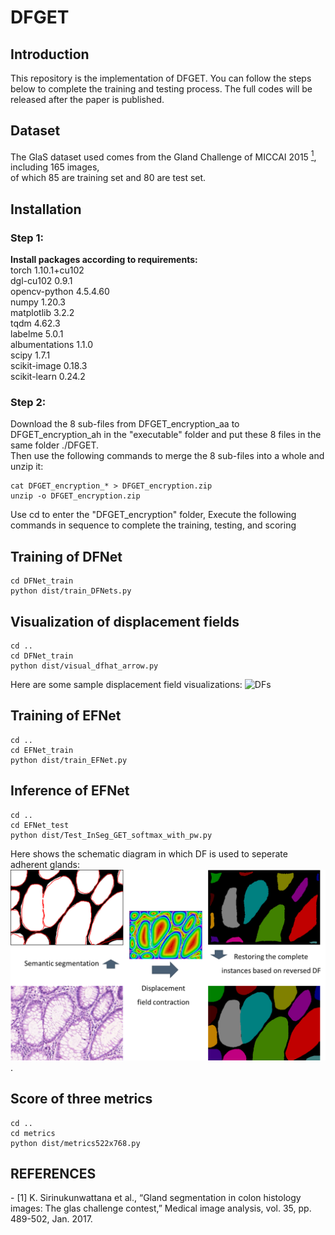 # DFGET

## Introduction
This repository is the implementation of DFGET. You can follow the steps below to complete the training and testing process. The full codes will be released after the paper is published.

## Dataset
The GlaS dataset used comes from the Gland Challenge of MICCAI 2015 [<sup>1</sup>](#refer-anchor-1), including 165 images,  
of which 85 are training set and 80 are test set.

## Installation
### Step 1: 
**Install packages according to requirements:**  
torch    1.10.1+cu102  
dgl-cu102    0.9.1  
opencv-python    4.5.4.60  
numpy    1.20.3  
matplotlib    3.2.2  
tqdm    4.62.3  
labelme    5.0.1  
albumentations    1.1.0  
scipy    1.7.1  
scikit-image    0.18.3  
scikit-learn    0.24.2  


### Step 2: 
Download the 8 sub-files from DFGET_encryption_aa to DFGET_encryption_ah in the "executable" folder and put these 8 files in the same folder ./DFGET.  
Then use the following commands to merge the 8 sub-files into a whole and unzip it:  
```she
cat DFGET_encryption_* > DFGET_encryption.zip 
unzip -o DFGET_encryption.zip
```
Use cd to enter the "DFGET_encryption" folder, Execute the following commands in sequence to complete the training, testing, and scoring


## Training of DFNet
```she
cd DFNet_train
python dist/train_DFNets.py
```

## Visualization of displacement fields
```she
cd ..
cd DFNet_train
python dist/visual_dfhat_arrow.py
```
Here are some sample displacement field visualizations:
![DFs](./Figures/visualization_of_DFs.png)

## Training of EFNet
```she
cd ..
cd EFNet_train
python dist/train_EFNet.py
```

## Inference of EFNet
```she
cd ..
cd EFNet_test
python dist/Test_InSeg_GET_softmax_with_pw.py
```

Here shows the schematic diagram in which DF is used to seperate adherent glands:
![DFseg](./Figures/DF-based_instance_segmentation.png).

## Score of three metrics
```she
cd ..
cd metrics
python dist/metrics522x768.py
```

## REFERENCES
<div id="refer-anchor-1"></div>
- [1] K. Sirinukunwattana et al., “Gland segmentation in colon histology images: The glas challenge contest,” Medical image analysis, vol. 35, pp. 489-502, Jan. 2017. 





